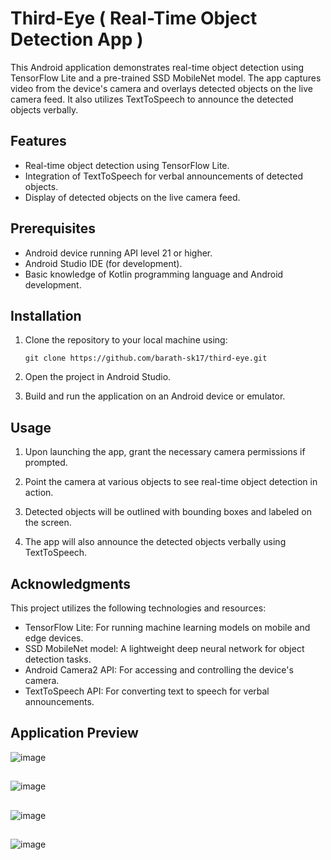 # Third-Eye ( Real-Time Object Detection App )

This Android application demonstrates real-time object detection using TensorFlow Lite and a pre-trained SSD MobileNet model. The app captures video from the device's camera and overlays detected objects on the live camera feed. It also utilizes TextToSpeech to announce the detected objects verbally.

## Features

- Real-time object detection using TensorFlow Lite.
- Integration of TextToSpeech for verbal announcements of detected objects.
- Display of detected objects on the live camera feed.

## Prerequisites

- Android device running API level 21 or higher.
- Android Studio IDE (for development).
- Basic knowledge of Kotlin programming language and Android development.

## Installation

1. Clone the repository to your local machine using:

   ```
   git clone https://github.com/barath-sk17/third-eye.git
   ```

2. Open the project in Android Studio.

3. Build and run the application on an Android device or emulator.

## Usage

1. Upon launching the app, grant the necessary camera permissions if prompted.

2. Point the camera at various objects to see real-time object detection in action.

3. Detected objects will be outlined with bounding boxes and labeled on the screen.

4. The app will also announce the detected objects verbally using TextToSpeech.

## Acknowledgments

This project utilizes the following technologies and resources:

- TensorFlow Lite: For running machine learning models on mobile and edge devices.
- SSD MobileNet model: A lightweight deep neural network for object detection tasks.
- Android Camera2 API: For accessing and controlling the device's camera.
- TextToSpeech API: For converting text to speech for verbal announcements.

## Application Preview

![image](https://github.com/barath-sk17/third-eye/assets/127032804/7ff31128-ca0b-4ef0-af0f-d3125f37095b)

##

![image](https://github.com/barath-sk17/third-eye/assets/127032804/63bd9232-c0a4-4ecf-ab6d-f2315625bbcb)

##

![image](https://github.com/barath-sk17/third-eye/assets/127032804/3eb42c18-e2f3-4d16-b9ec-9c038aee816e)

##

![image](https://github.com/barath-sk17/third-eye/assets/127032804/e60bed6b-cc80-4895-92cd-2839a7518892)

##
